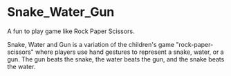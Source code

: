 # Snake_Water_Gun
A fun to play game like Rock Paper Scissors.

Snake, Water and Gun is a variation of the children's game "rock-paper-scissors"
where players use hand gestures to represent a snake, water, or a gun. 
The gun beats the snake, the water beats the gun, and the snake beats the water.
